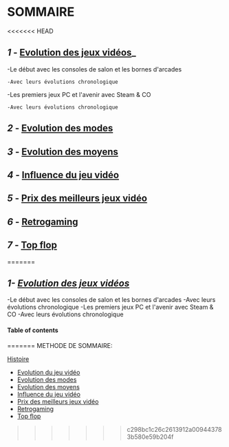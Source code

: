 # **SOMMAIRE**

<<<<<<< HEAD
## **_1_ -** [Evolution des jeux vidéos](https://github.com/kevinniel/jeux-video/blob/master/Histoire/Evolution_JV.md)_

  -Le début avec les consoles de salon et les bornes d'arcades

    -Avec leurs évolutions chronologique

  -Les premiers jeux PC et l'avenir avec Steam & CO

    -Avec leurs évolutions chronologique



## **_2_ -** [Evolution des modes](Evolution_des_modes.md)
## **_3_ -** [Evolution des moyens](Evolution_des_moyens.md)
## **_4_ -** [Influence du jeu vidéo](Influence_JV_Culture.md)
## **_5_ -** [Prix des meilleurs jeux vidéo](Prix_des_meilleurs_JV.md)
## **_6_ -** [Retrogaming](Retrogaming.md)
## **_7_ -** [Top flop](Top_flop.md)
=======
## _1- [Evolution des jeux vidéos](https://github.com/kevinniel/jeux-video/blob/master/Histoire/Evolution_JV.md)_

-Le début avec les consoles de salon et les bornes d'arcades
-Avec leurs évolutions chronologique
-Les premiers jeux PC et l'avenir avec Steam & CO
-Avec leurs évolutions chronologique

#### Table of contents

=======
METHODE DE SOMMAIRE:

[Histoire](Histoire)
- [Evolution du jeu vidéo](Evolution_JV.md)
- [Evolution des modes](Evolution_des_modes.md)
- [Evolution des moyens](Evolution_des_moyens.md)
- [Influence du jeu vidéo](Influence_JV_Culture.md)
- [Prix des meilleurs jeux vidéo](Prix_des_meilleurs_JV.md)
- [Retrogaming](Retrogaming.md)
- [Top flop](Top_flop.md)
>>>>>>> c298bc1c26c2613912a009443783b580e59b204f
